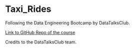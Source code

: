 # Taxi_Rides

Following the Data Engineering Bootcamp by DataTalksClub.

[Link to GitHub Repo of the course](https://github.com/DataTalksClub/data-engineering-zoomcamp)

Credits to the DataTalksClub team.
